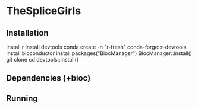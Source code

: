 # TheSpliceGirls

## Installation
install r
install devtools
conda create -n "r-fresh" conda-forge::r-devtools
install bioconductor
install.packages("BiocManager")
BiocManager::install()
git clone
cd
devtools::install()

## Dependencies (+bioc)

## Running